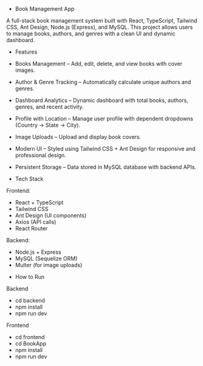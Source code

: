 * Book Management App

A full-stack book management system built with React, TypeScript, Tailwind CSS, Ant Design, Node.js (Express), and MySQL.
This project allows users to manage books, authors, and genres with a clean UI and dynamic dashboard.

* Features

- Books Management – Add, edit, delete, and view books with cover images.

- Author & Genre Tracking – Automatically calculate unique authors and genres.

- Dashboard Analytics – Dynamic dashboard with total books, authors, genres, and recent activity.

- Profile with Location – Manage user profile with dependent dropdowns (Country → State → City).

- Image Uploads – Upload and display book covers.

- Modern UI – Styled using Tailwind CSS + Ant Design for responsive and professional design.

- Persistent Storage – Data stored in MySQL database with backend APIs.
 
 * Tech Stack
   
Frontend:
 - React + TypeScript
 - Tailwind CSS
 - Ant Design (UI components)
 - Axios (API calls)
 - React Router

Backend:
 - Node.js + Express
 - MySQL (Sequelize ORM)
 - Multer (for image uploads)

* How to Run
  
 Backend
 - cd backend
 - npm install
 - npm run dev

 Frontend
 - cd frontend
 - cd BookApp
 - npm install
 - npm run dev
